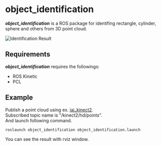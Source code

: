 # object_identification

***object_identification*** is a ROS package for identifing rectangle, cylinder, sphere and others from 3D point cloud.

![Identification Result](images/result.gif)

## Requirements
***object_identification*** requires the followings:
- ROS Kinetic
- PCL

## Example

Publish a point cloud using ex. [iai_kinect2](https://github.com/code-iai/iai_kinect2).   
Subscribed topic name is "/kinect2/hd/points".  
And launch following command.  
```bash
roslaunch object_identification object_identification.launch
```

You can see the result with rviz window.
